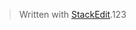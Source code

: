 


> Written with [StackEdit](https://stackedit.io/).123
<!--stackedit_data:
eyJoaXN0b3J5IjpbLTQyNzE5MjA2Nl19
-->